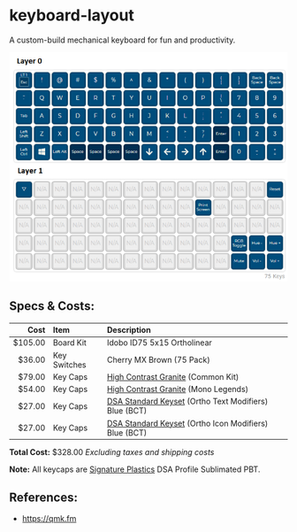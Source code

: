 # keyboard-layout

A custom-build mechanical keyboard for fun and productivity.

![layout](/images/layout.png)

## Specs & Costs:

|Cost|Item|Description|
|--:|:--|:--|
|$105.00|Board Kit|Idobo ID75 5x15 Ortholinear|
|$36.00|Key Switches|Cherry MX Brown (75 Pack)|
|$79.00|Key Caps|[High Contrast Granite](https://pimpmykeyboard.com/dsa-high-contrast-granite-keyset-sublimated) (Common Kit)|
|$54.00|Key Caps|[High Contrast Granite](https://pimpmykeyboard.com/dsa-high-contrast-granite-keyset-sublimated) (Mono Legends)|
|$27.00|Key Caps|[DSA Standard Keyset](https://pimpmykeyboard.com/dsa-standard-sublimated-keysets) (Ortho Text Modifiers) Blue (BCT)|
|$27.00|Key Caps|[DSA Standard Keyset](https://pimpmykeyboard.com/dsa-standard-sublimated-keysets) (Ortho Icon Modifiers) Blue (BCT)|

**Total Cost:** $328.00 *Excluding taxes and shipping costs*

**Note:** All keycaps are [Signature Plastics](https://pimpmykeyboard.com/) DSA Profile Sublimated PBT.

## References:

- https://qmk.fm